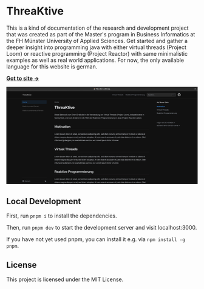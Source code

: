 # ThreaKtive

This is a kind of documentation of the research and development project that was created as part of the Master's program in Business Informatics at the FH Münster University of Applied Sciences. Get started and gather a deeper insight into programming java with either virtual threads (Project Loom) or reactive programming (Project Reactor) with same minimalistic examples as well as real world applications.
For now, the only available language for this website is german.

[**Got to site →**](https://threaktive.vercel.app)

[![](.github/wip-screenshot.jpg)](https://threaktive.vercel.app)

## Local Development

First, run `pnpm i` to install the dependencies.

Then, run `pnpm dev` to start the development server and visit localhost:3000.

If you have not yet used pnpm, you can install it e.g. via `npm install -g pnpm`.

## License

This project is licensed under the MIT License.
